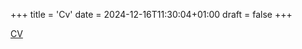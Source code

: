 +++
title = 'Cv'
date = 2024-12-16T11:30:04+01:00
draft = false
+++

[CV](/doc/Iori_CV_March2025.pdf) 


